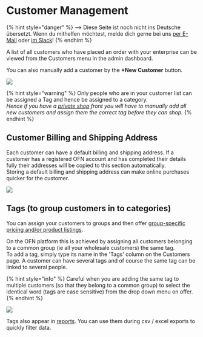 # Customer Management

{% hint style="danger" %}
<img src="https://firebasestorage.googleapis.com/v0/b/gitbook-28427.appspot.com/o/assets%2F-L9rgk4wEweX_zxXIzmW%2F-LpeYcYHvFT89zDzVlG4%2F-LpeZq2i0oaAbNYfYfu5%2FCapture%20du%202019-09-26%2000-38-19.png?alt=media&#x26;token=aef3eea2-4d60-4d24-99ec-6edbda36b45c" alt="" data-size="line">-->​<img src="https://firebasestorage.googleapis.com/v0/b/gitbook-28427.appspot.com/o/assets%2F-L9rgk4wEweX_zxXIzmW%2F-MdHZQzZkj-9uNA4c3qD%2F-MdIF6yxdsNWC5BK3awW%2FFlagge%20Deutschland.jpg?alt=media&#x26;token=9bbe895b-2aa1-40da-8221-01fb74558b92" alt="" data-size="line"> Diese Seite ist noch nicht ins Deutsche übersetzt. Wenn du mithelfen möchtest, melde dich gerne bei uns [per E-Mail](mailto:konrad@openfoodnetwork.de) oder [im Slack](https://join.slack.com/t/openfoodnetwork/shared\_invite/zt-9sjkjdlu-r02kUMP1zbrTgUhZhYPF\~A)!
{% endhint %}

A list of all customers who have placed an order with your enterprise can be viewed from the Customers menu in the admin dashboard.

You can also manually add a customer by the **+New Customer** button.&#x20;

![](<../../../.gitbook/assets/customer1 (2).jpg>)

{% hint style="warning" %}
Only people who are in your customer list can be assigned a Tag and hence be assigned to a category.\
_Hence if you have a_ [_private shop_](../private-shopfront.md) _front you will have to manually add all new customers and assign them the correct tag before they can shop._
{% endhint %}

## Customer Billing and Shipping Address

Each customer can have a default billing and shipping address.  If a customer has a registered OFN account and has completed their details fully their addresses will be copied to this section automatically.\
Storing a default billing and shipping address can make online purchases quicker for the customer.

![](../../../.gitbook/assets/customeraddress.jpg)

## Tags (to group customers in to categories)

You can assign your customers to groups and then offer [group-specific pricing and/or product listings](tags-and-tag-rules.md#customer-specific-pricing).

On the OFN platform this is achieved by assigning all customers belonging to a common group (ie all your wholesale customers) the same tag.\
To add a tag, simply type its name in the 'Tags' column on the Customers page. A customer can have several tags and of course the same tag can be linked to several people.&#x20;

{% hint style="info" %}
Careful when you are adding the same tag to multiple customers (so that they belong to a common group) to select the identical word (tags are case sensitive) from the drop down menu on offer.
{% endhint %}

![](../../../.gitbook/assets/customertags.jpg)

Tags also appear in [reports](../../reports/). You can use them during csv / excel exports to quickly filter data.
